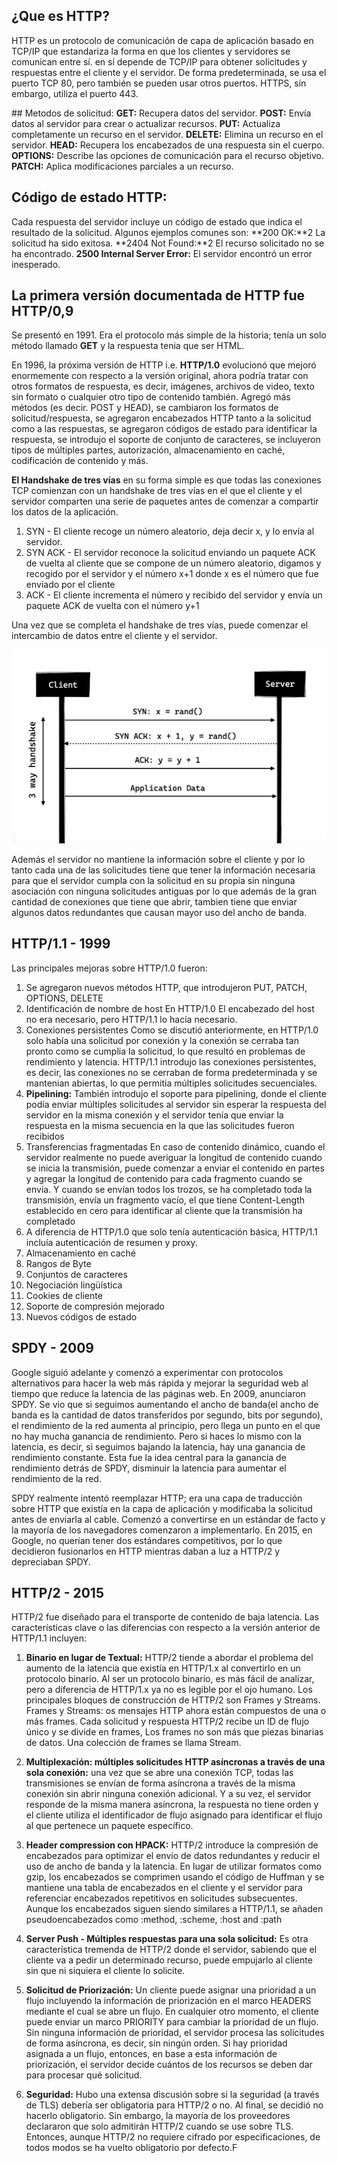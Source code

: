 ## ¿Que es HTTP?

HTTP es un protocolo de comunicación de capa de aplicación basado en TCP/IP que estandariza la forma en que los clientes y servidores se comunican entre sí.  en sí depende de TCP/IP para obtener solicitudes y respuestas entre el cliente y el servidor. De forma predeterminada, se usa el puerto TCP 80, pero también se pueden usar otros puertos. HTTPS, sin embargo, utiliza el puerto 443. 

## Metodos de solicitud:
**GET:** Recupera datos del servidor.
**POST:** Envía datos al servidor para crear o actualizar recursos.
**PUT:** Actualiza completamente un recurso en el servidor.
**DELETE:** Elimina un recurso en el servidor.
**HEAD:** Recupera los encabezados de una respuesta sin el cuerpo.
**OPTIONS:** Describe las opciones de comunicación para el recurso objetivo.
**PATCH:** Aplica modificaciones parciales a un recurso.

## Código de estado HTTP: 
Cada respuesta del servidor incluye un código de estado que indica el resultado de la solicitud. Algunos ejemplos comunes son:
**200 OK:**2 La solicitud ha sido exitosa.
**2404 Not Found:**2 El recurso solicitado no se ha encontrado.
**2500 Internal Server Error:** El servidor encontró un error inesperado.

## La primera versión documentada de HTTP fue HTTP/0,9

Se presentó en 1991. Era el protocolo más simple de la historia; tenía un solo método llamado **GET** y la respuesta tenia que ser HTML. 

En 1996, la próxima versión de HTTP i.e. **HTTP/1.0** evolucionó que mejoró enormemente con respecto a la versión original, ahora podría tratar con otros formatos de respuesta, es decir, imágenes, archivos de video, texto sin formato o cualquier otro tipo de contenido también. Agregó más métodos (es decir. POST y HEAD), se cambiaron los formatos de solicitud/respuesta, se agregaron encabezados HTTP tanto a la solicitud como a las respuestas, se agregaron códigos de estado para identificar la respuesta, se introdujo el soporte de conjunto de caracteres, se incluyeron tipos de múltiples partes, autorización, almacenamiento en caché, codificación de contenido y más.

**El Handshake de tres vías** en su forma simple es que todas las conexiones TCP comienzan con un handshake de tres vías en el que el cliente y el servidor comparten una serie de paquetes antes de comenzar a compartir los datos de la aplicación.

1. SYN - El cliente recoge un número aleatorio, deja decir x, y lo envía al servidor.
2. SYN ACK - El servidor reconoce la solicitud enviando un paquete ACK de vuelta al cliente que se compone de un número aleatorio, digamos y recogido por el servidor y el número x+1 donde x es el número que fue enviado por el cliente
3. ACK - El cliente incrementa el número y recibido del servidor y envía un paquete ACK de vuelta con el número y+1

Una vez que se completa el handshake de tres vías, puede comenzar el intercambio de datos entre el cliente y el servidor.


![alt text](image.png)

Además el servidor no mantiene la información sobre el cliente y por lo tanto cada una de las solicitudes tiene que tener la información necesaria para que el servidor cumpla con la solicitud en su propia sin ninguna asociación con ninguna solicitudes antiguas por lo que además de la gran cantidad de conexiones que tiene que abrir, tambien tiene que enviar algunos datos redundantes que causan mayor uso del ancho de banda.

## HTTP/1.1 - 1999

Las principales mejoras sobre HTTP/1.0 fueron:

1. Se agregaron nuevos métodos HTTP, que introdujeron PUT, PATCH, OPTIONS, DELETE
2. Identificación de nombre de host En HTTP/1.0 El encabezado del host no era necesario, pero HTTP/1.1 lo hacía necesario.
3. Conexiones persistentes Como se discutió anteriormente, en HTTP/1.0 solo había una solicitud por conexión y la conexión se cerraba tan pronto como se cumplia la solicitud, lo que resultó en problemas de rendimiento y latencia. HTTP/1.1 introdujo las conexiones persistentes, es decir, las conexiones no se cerraban de forma predeterminada y se mantenian abiertas, lo que permitia múltiples solicitudes secuenciales.
4. **Pipelining:** También introdujo el soporte para pipelining, donde el cliente podía enviar múltiples solicitudes al servidor sin esperar la respuesta del servidor en la misma conexión y el servidor tenía que enviar la respuesta en la misma secuencia en la que las solicitudes fueron recibidos
5. Transferencias fragmentadas En caso de contenido dinámico, cuando el servidor realmente no puede averiguar la longitud de contenido cuando se inicia la transmisión, puede comenzar a enviar el contenido en partes y agregar la longitud de contenido para cada fragmento cuando se envía. Y cuando se envían todos los trozos, se ha completado toda la transmisión, envía un fragmento vacío,  el que tiene Content-Length establecido en cero para identificar al cliente que la transmisión ha completado
6. A diferencia de HTTP/1.0 que solo tenía autenticación básica, HTTP/1.1 incluía autenticación de resumen y proxy.
7. Almacenamiento en caché
8. Rangos de Byte
9. Conjuntos de caracteres
10. Negociación lingüística
11. Cookies de cliente
12. Soporte de compresión mejorado
13. Nuevos códigos de estado

## SPDY - 2009

Google siguió adelante y comenzó a experimentar con protocolos alternativos para hacer la web más rápida y mejorar la seguridad web al tiempo que reduce la latencia de las páginas web. En 2009, anunciaron SPDY.
Se vio que si seguimos aumentando el ancho de banda(el ancho de banda es la cantidad de datos transferidos por segundo, bits por segundo), el rendimiento de la red aumenta al principio, pero llega un punto en el que no hay mucha ganancia de rendimiento. Pero si haces lo mismo con la latencia, es decir, si seguimos bajando la latencia, hay una ganancia de rendimiento constante. Esta fue la idea central para la ganancia de rendimiento detrás de SPDY, disminuir la latencia para aumentar el rendimiento de la red.

SPDY realmente intentó reemplazar HTTP; era una capa de traducción sobre HTTP que existía en la capa de aplicación y modificaba la solicitud antes de enviarla al cable. Comenzó a convertirse en un estándar de facto y la mayoría de los navegadores comenzaron a implementarlo.
En 2015, en Google, no querían tener dos estándares competitivos, por lo que decidieron fusionarlos en HTTP mientras daban a luz a HTTP/2 y depreciaban SPDY.


## HTTP/2 - 2015

HTTP/2 fue diseñado para el transporte de contenido de baja latencia.
Las características clave o las diferencias con respecto a la versión anterior de HTTP/1.1 incluyen: 

1. **Binario en lugar de Textual:**
HTTP/2 tiende a abordar el problema del aumento de la latencia que existía en HTTP/1.x al convertirlo en un protocolo binario. Al ser un protocolo binario, es más fácil de analizar, pero a diferencia de HTTP/1.x ya no es legible por el ojo humano. Los principales bloques de construcción de HTTP/2 son Frames y Streams.
Frames y Streams: os mensajes HTTP ahora están compuestos de una o más frames. 
Cada solicitud y respuesta HTTP/2 recibe un ID de flujo único y se divide en frames, Los frames no son más que piezas binarias de datos. Una colección de frames se llama Stream. 

2. **Multiplexación: múltiples solicitudes HTTP asíncronas a través de una sola conexión:**
una vez que se abre una conexión TCP, todas las transmisiones se envían de forma asíncrona a través de la misma conexión sin abrir ninguna conexión adicional. Y a su vez, el servidor responde de la misma manera asíncrona, la respuesta no tiene orden y el cliente utiliza el identificador de flujo asignado para identificar el flujo al que pertenece un paquete específico.

3. **Header compression con HPACK:**
HTTP/2 introduce la compresión de encabezados para optimizar el envío de datos redundantes y reducir el uso de ancho de banda y la latencia. En lugar de utilizar formatos como gzip, los encabezados se comprimen usando el código de Huffman y se mantiene una tabla de encabezados en el cliente y el servidor para referenciar encabezados repetitivos en solicitudes subsecuentes. Aunque los encabezados siguen siendo similares a HTTP/1.1, se añaden pseudoencabezados como :method, :scheme, :host and :path


4. **Server Push - Múltiples respuestas para una sola solicitud:**
Es otra característica tremenda de HTTP/2 donde el servidor, sabiendo que el cliente va a pedir un determinado recurso, puede empujarlo al cliente sin que ni siquiera el cliente lo solicite.

5. **Solicitud de Priorización:**
Un cliente puede asignar una prioridad a un flujo incluyendo la información de priorización en el marco HEADERS mediante el cual se abre un flujo. En cualquier otro momento, el cliente puede enviar un marco PRIORITY para cambiar la prioridad de un flujo. Sin ninguna información de prioridad, el servidor procesa las solicitudes de forma asíncrona, es decir, sin ningún orden. Si hay prioridad asignada a un flujo, entonces, en base a esta información de priorización, el servidor decide cuántos de los recursos se deben dar para procesar qué solicitud.

6. **Seguridad:**
Hubo una extensa discusión sobre si la seguridad (a través de TLS) debería ser obligatoria para HTTP/2 o no. Al final, se decidió no hacerlo obligatorio. Sin embargo, la mayoría de los proveedores declararon que solo admitirán HTTP/2 cuando se use sobre TLS. Entonces, aunque HTTP/2 no requiere cifrado por especificaciones, de todos modos se ha vuelto obligatorio por defecto.F 